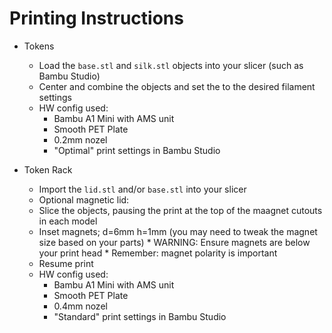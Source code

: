 # Printing Instructions


* Tokens
  * Load the `base.stl` and `silk.stl` objects into your slicer (such as Bambu Studio)
  * Center and combine the objects and set the to the desired filament settings
  * HW config used:
    * Bambu A1 Mini with AMS unit
    * Smooth PET Plate
    * 0.2mm nozel
    * "Optimal" print settings in Bambu Studio

* Token Rack
  *  Import the `lid.stl` and/or `base.stl` into your slicer
  *  Optional magnetic lid:
    *  Slice the objects, pausing the print at the top of the maagnet cutouts in each model
    *  Inset magnets; d=6mm h=1mm (you may need to tweak the magnet size based on your parts)
      * WARNING: Ensure magnets are below your print head
      * Remember: magnet polarity is important
    * Resume print
  * HW config used:
    * Bambu A1 Mini with AMS unit
    * Smooth PET Plate
    * 0.4mm nozel
    * "Standard" print settings in Bambu Studio
  

